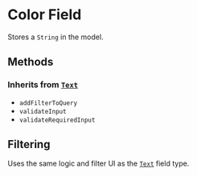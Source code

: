 # Color Field

Stores a `String` in the model.

## Methods

### Inherits from [`Text`](../text)

* `addFilterToQuery`
* `validateInput`
* `validateRequiredInput`

## Filtering

Uses the same logic and filter UI as the [`Text`](../text) field type.

